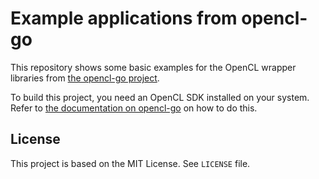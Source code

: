 # Example applications from opencl-go 

This repository shows some basic examples for the OpenCL wrapper libraries from [the opencl-go project][opencl-go].

To build this project, you need an OpenCL SDK installed on your system.
Refer to [the documentation on opencl-go][opencl-go] on how to do this. 

[opencl-go]: https://opencl-go.github.com

## License

This project is based on the MIT License. See `LICENSE` file.
